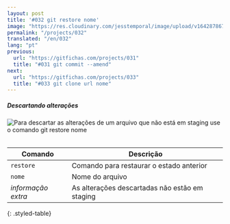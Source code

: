 ```yaml
---
layout: post
title: '#032 git restore nome'
image: "https://res.cloudinary.com/jesstemporal/image/upload/v1642878676/gitfichas/pt/032/thumbnail_vlhwkz.jpg"
permalink: "/projects/032"
translated: "/en/032"
lang: "pt"
previous:
  url: "https://gitfichas.com/projects/031"
  title: "#031 git commit --amend"
next:
  url: "https://gitfichas.com/projects/033"
  title: "#033 git clone url nome"
---
```

##### Descartando alterações

<img alt="Para descartar as alterações de um arquivo que não está em staging use o comando git restore nome" src="https://res.cloudinary.com/jesstemporal/image/upload/v1642878676/gitfichas/pt/032/full_q9qpv1.jpg"><br><br>

| Comando | Descrição |
|---------|-------------|
| `restore` | Comando para restaurar o estado anterior |
| `nome` | Nome do arquivo |
| _informação extra_ | As alterações descartadas não estão em staging |
{: .styled-table}
